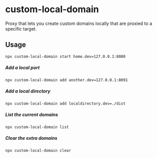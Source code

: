 # custom-local-domain

Proxy that lets you create custom domains locally that are proxied to a specific target.

## Usage
```
npx custom-local-domain start home.dev=127.0.0.1:8080
```

##### Add a local port
```
npx custom-local-domain add another.dev=127.0.0.1:8091
```

##### Add a local directory
```
npx custom-local-domain add localdirectory.dev=./dist
```

##### List the current domains
```
npx custom-local-domain list
```

##### Clear the extra domains
```
npx custom-local-domain clear
```
